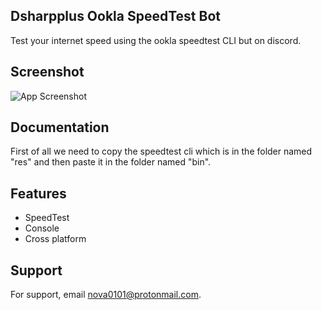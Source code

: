 ## Dsharpplus Ookla SpeedTest Bot
Test your internet speed using the ookla speedtest CLI but on discord.

## Screenshot

![App Screenshot](https://cdn.discordapp.com/attachments/948669455620255815/1015650070865121450/Screenshot_2022-09-03_105009.png)


## Documentation

First of all we need to copy the speedtest cli which is in the folder named "res" and then paste it in the folder named "bin".


## Features

- SpeedTest
- Console
- Cross platform

## Support

For support, email nova0101@protonmail.com.
